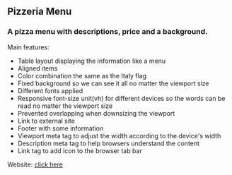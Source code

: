 ## Pizzeria Menu

### A pizza menu with descriptions, price and a background.

Main features:

- Table layout displaying the information like a menu
- Aligned items
- Color combination the same as the Italy flag
- Fixed background so we can see it all no matter the viewport size
- Different fonts applied
- Responsive font-size unit(vh) for different devices so the words can be read no matter the viewport size
- Prevented overlapping when downsizing the viewport
- Link to external site
- Footer with some information
- Viewport meta tag to adjust the width according to the device's width
- Description meta tag to help browsers understand the content
- Link tag to add icon to the browser tab bar

Website: [click here](https://lucasdota.github.io/PizzeriaMenu/)				
